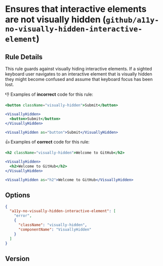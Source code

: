 # Ensures that interactive elements are not visually hidden (`github/a11y-no-visually-hidden-interactive-element`)

<!-- end auto-generated rule header -->

## Rule Details

This rule guards against visually hiding interactive elements. If a sighted keyboard user navigates to an interactive element that is visually hidden they might become confused and assume that keyboard focus has been lost.

👎 Examples of **incorrect** code for this rule:

```jsx
<button className="visually-hidden">Submit</button>
```

```jsx
<VisuallyHidden>
  <button>Submit</button>
</VisuallyHidden>
```

```jsx
<VisuallyHidden as="button">Submit</VisuallyHidden>
```

👍 Examples of **correct** code for this rule:

```jsx
<h2 className="visually-hidden">Welcome to GitHub</h2>
```

```jsx
<VisuallyHidden>
  <h2>Welcome to GitHub</h2>
</VisuallyHidden>
```

```jsx
<VisuallyHidden as="h2">Welcome to GitHub</VisuallyHidden>
```

## Options

```json
{
  "a11y-no-visually-hidden-interactive-element": [
    "error",
    {
      "className": "visually-hidden",
      "componentName": "VisuallyHidden"
    }
  ]
}
```

## Version
